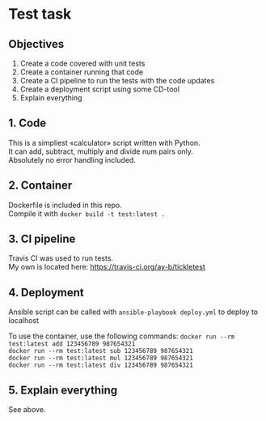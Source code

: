 # Test task 

## Objectives
1. Create a code covered with unit tests
2. Create a container running that code
3. Create a CI pipeline to run the tests with the code updates
4. Create a deployment script using some CD-tool
5. Explain everything

## 1. Code

This is a simpliest «calculator» script written with Python.  
It can add, subtract, multiply and divide num pairs only.  
Absolutely no error handling included. 

## 2. Container

Dockerfile is included in this repo.  
Compile it with `docker build -t test:latest .`

## 3. CI pipeline

Travis CI was used to run tests.  
My own is located here: https://travis-ci.org/ay-b/tickletest

## 4. Deployment

Ansible script can be called with `ansible-playbook deploy.yml` to deploy to localhost

To use the container, use the following commands:
`docker run --rm test:latest add 123456789 987654321`  
`docker run --rm test:latest sub 123456789 987654321`  
`docker run --rm test:latest mul 123456789 987654321`  
`docker run --rm test:latest div 123456789 987654321`  


## 5. Explain everything
See above. 